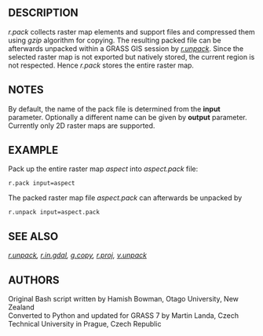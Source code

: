 ## DESCRIPTION

*r.pack* collects raster map elements and support files and compressed
them using *gzip* algorithm for copying. The resulting packed file can
be afterwards unpacked within a GRASS GIS session by
*[r.unpack](r.unpack.html)*. Since the selected raster map is not
exported but natively stored, the current region is not respected. Hence
*r.pack* stores the entire raster map.

## NOTES

By default, the name of the pack file is determined from the **input**
parameter. Optionally a different name can be given by **output**
parameter. Currently only 2D raster maps are supported.

## EXAMPLE

Pack up the entire raster map *aspect* into *aspect.pack* file:

```
r.pack input=aspect
```

The packed raster map file *aspect.pack* can afterwards be unpacked by

```
r.unpack input=aspect.pack
```

## SEE ALSO

*[r.unpack](r.unpack.html), [r.in.gdal](r.in.gdal.html),
[g.copy](g.copy.html), [r.proj](r.proj.html), [v.unpack](v.unpack.html)*

## AUTHORS

Original Bash script written by Hamish Bowman, Otago University, New
Zealand\
Converted to Python and updated for GRASS 7 by Martin Landa, Czech
Technical University in Prague, Czech Republic
